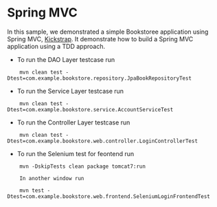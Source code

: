 Spring MVC
==========

In this sample, we demonstrated a simple Bookstoree application using Spring MVC, [Kickstrap](http://ajkochanowicz.github.com/Kickstrap/). It demonstrate how to build a Spring MVC application using a TDD approach.

* To run the DAO Layer testcase run

```
    mvn clean test -Dtest=com.example.bookstore.repository.JpaBookRepositoryTest
```

* To run the Service Layer testcase run
```
    mvn clean test -Dtest=com.example.bookstore.service.AccountServiceTest
```
* To run the Controller Layer testcase run
```
    mvn clean test -Dtest=com.example.bookstore.web.controller.LoginControllerTest
```
* To run the Selenium test for feontend run
```
    mvn -DskipTests clean package tomcat7:run
    
    In another window run

    mvn test -Dtest=com.example.bookstore.web.frontend.SeleniumLoginFrontendTest
```


